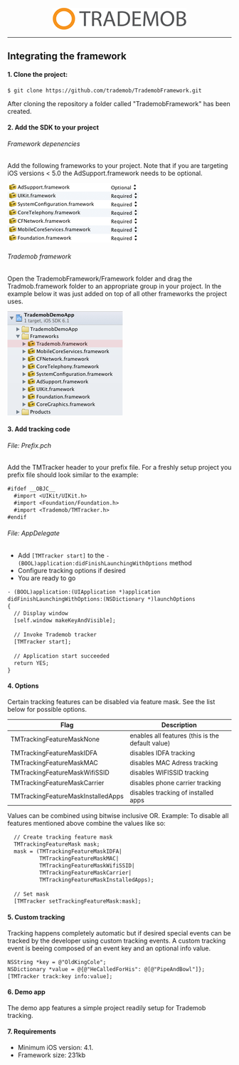 <p align="center"><img src="./Documentation/images/logo.png"></p>

---

## Integrating the framework

#### 1. Clone the project:

	$ git clone https://github.com/trademob/TrademobFramework.git

After cloning the repository a folder called "TrademobFramework" has been created.

#### 2. Add the SDK to your project

###### Framework depenencies

Add the following frameworks to your project. Note that if you are targeting iOS versions < 5.0 the AdSupport.framework needs to be optional.

![ ](Documentation/images/frameworks.png)

###### Trademob framework

Open the TrademobFramework/Framework folder and drag the Tradmob.framework folder to an appropriate group in your project. In the example below it was just added on top of all other frameworks the project uses.

![ ](Documentation/images/trademobFramework.png)

#### 3. Add tracking code

###### File: Prefix.pch

Add the TMTracker header to your prefix file. For a freshly setup project you prefix file should look similar to the example:

```
#ifdef __OBJC__
  #import <UIKit/UIKit.h>
  #import <Foundation/Foundation.h>
  #import <Trademob/TMTracker.h>
#endif
```

###### File: AppDelegate

* Add <code>[TMTracker start]</code> to the <code>-(BOOL)application:didFinishLaunchingWithOptions</code> method
* Configure tracking options if desired
* You are ready to go

```
- (BOOL)application:(UIApplication *)application didFinishLaunchingWithOptions:(NSDictionary *)launchOptions
{
  // Display window
  [self.window makeKeyAndVisible];
  
  // Invoke Trademob tracker
  [TMTracker start];
  
  // Application start succeeded
  return YES;
}

```

#### 4. Options

Certain tracking features can be disabled via feature mask. See the list below for possible options.

Flag                               | Description
-----------------------------------|--------------------------------------------------
TMTrackingFeatureMaskNone          | enables all features (this is the default value)
TMTrackingFeatureMaskIDFA          | disables IDFA tracking
TMTrackingFeatureMaskMAC           | disables  MAC Adress tracking
TMTrackingFeatureMaskWifiSSID      | disables WIFISSID tracking
TMTrackingFeatureMaskCarrier       | disables phone carrier tracking
TMTrackingFeatureMaskInstalledApps | disables tracking of installed apps

Values can be combined using bitwise inclusive OR.
Example: To disable all features mentioned above combine the values like so:

```
  // Create tracking feature mask
  TMTrackingFeatureMask mask;
  mask = (TMTrackingFeatureMaskIDFA|
          TMTrackingFeatureMaskMAC|
          TMTrackingFeatureMaskWifiSSID|
          TMTrackingFeatureMaskCarrier|
          TMTrackingFeatureMaskInstalledApps);
  
  // Set mask
  [TMTracker setTrackingFeatureMask:mask];
```

#### 5. Custom tracking

Tracking happens completely automatic but if desired special events can be tracked by the developer using custom tracking events. A custom tracking event is beeing composed of an event key and an optional info value.

```
NSString *key = @"OldKingCole";
NSDictionary *value = @{@"HeCalledForHis": @[@"PipeAndBowl"]};
[TMTracker track:key info:value];
```

#### 6. Demo app

The demo app features a simple project readily setup for Trademob tracking.

#### 7. Requirements

* Minimum iOS version: 4.1.
* Framework size: 231kb